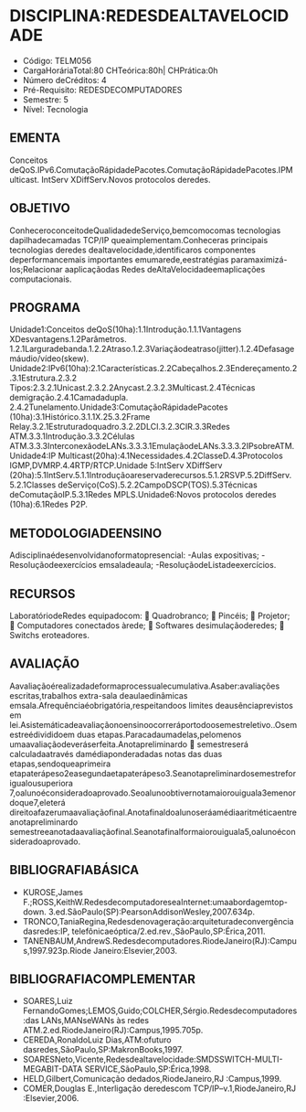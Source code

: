 # DISCIPLINA:REDESDEALTAVELOCIDADE 
- Código: TELM056 
- CargaHoráriaTotal:80 CHTeórica:80h| CHPrática:0h 
- Número deCréditos: 4 
- Pré-Requisito: REDESDECOMPUTADORES 
- Semestre: 5 
- Nível: Tecnologia 

## EMENTA 
Conceitos deQoS.IPv6.ComutaçãoRápidadePacotes.ComutaçãoRápidadePacotes.IPMulticast. 
IntServ XDiffServ.Novos protocolos deredes. 

## OBJETIVO 
ConheceroconceitodeQualidadedeServiço,bemcomocomas tecnologias dapilhadecamadas TCP/IP 
queaimplementam.Conheceras principais tecnologias deredes dealtavelocidade,identificaros 
componentes deperformancemais importantes emumarede,eestratégias paramaximizá-los;Relacionar 
aaplicaçãodas Redes deAltaVelocidadeemaplicações computacionais. 

## PROGRAMA
Unidade1:Conceitos deQoS(10ha):1.1Introdução.1.1.1Vantagens XDesvantagens.1.2Parâmetros. 
1.2.1Larguradebanda.1.2.2Atraso.1.2.3Variaçãodeatraso(jitter).1.2.4Defasagemáudio/vídeo(skew). 
Unidade2:IPv6(10ha):2.1Características.2.2Cabeçalhos.2.3Endereçamento.2.3.1Estrutura.2.3.2 
Tipos:2.3.2.1Unicast.2.3.2.2Anycast.2.3.2.3Multicast.2.4Técnicas demigração.2.4.1Camadadupla. 
2.4.2Tunelamento.Unidade3:ComutaçãoRápidadePacotes (10ha):3.1Histórico.3.1.1X.25.3.2Frame 
Relay.3.2.1Estruturadoquadro.3.2.2DLCI.3.2.3CIR.3.3Redes ATM.3.3.1Introdução.3.3.2Células 
ATM.3.3.3InterconexãodeLANs.3.3.3.1EmulaçãodeLANs.3.3.3.2IPsobreATM.Unidade4:IP 
Multicast(20ha):4.1Necessidades.4.2ClasseD.4.3Protocolos IGMP,DVMRP.4.4RTP/RTCP.Unidade 
5:IntServ XDiffServ (20ha):5.1IntServ.5.1.1Introduçãoareservaderecursos.5.1.2RSVP.5.2DiffServ. 
5.2.1Classes deServiço(CoS).5.2.2CampoDSCP(TOS).5.3Técnicas deComutaçãoIP.5.3.1Redes 
MPLS.Unidade6:Novos protocolos deredes (10ha):6.1Redes P2P. 

## METODOLOGIADEENSINO 
Adisciplinaédesenvolvidanoformatopresencial: 
-Aulas expositivas; 
-Resoluçãodeexercícios emsaladeaula; 
-ResoluçãodeListadeexercícios. 

## RECURSOS 
LaboratóriodeRedes equipadocom: 
 
Quadrobranco; 
 
Pincéis; 
 
Projetor; 
 
Computadores conectados àrede; 
 
Softwares desimulaçãoderedes; 
 
Switchs eroteadores. 

## AVALIAÇÃO 
Aavaliaçãoérealizadadeformaprocessualecumulativa.Asaber:avaliações escritas,trabalhos extra-sala 
deaulaedinâmicas emsala.Afrequênciaéobrigatória,respeitandoos limites deausênciaprevistos em 
lei.Asistemáticadeavaliaçãonoensinoocorreráportodoosemestreletivo..Osemestreédivididoem 
duas etapas.Paracadaumadelas,pelomenos umaavaliaçãodeveráserfeita.Anotapreliminardo 

semestreserá calculadaatravés damédiaponderadadas notas das duas etapas,sendoqueaprimeira 
etapaterápeso2easegundaetapaterápeso3.Seanotapreliminardosemestreforigualousuperiora 
7,oalunoéconsideradoaprovado.Seoalunoobtivernotamaiorouiguala3emenordoque7,eleterá 
direitoafazerumaavaliaçãofinal.Anotafinaldoalunoseráamédiaaritméticaentreanotapreliminardo 
semestreeanotadaavaliaçãofinal.Seanotafinalformaiorouiguala5,oalunoéconsideradoaprovado. 

## BIBLIOGRAFIABÁSICA 
- KUROSE,James F.;ROSS,KeithW.RedesdecomputadoreseaInternet:umaabordagemtop-down. 3.ed.SãoPaulo(SP):PearsonAddisonWesley,2007.634p.
- TRONCO,TaniaRegina,Redesdenovageração:arquiteturadeconvergênciadasredes:IP, telefônicaeóptica/2.ed.rev.,SãoPaulo,SP:Érica,2011.
- TANENBAUM,AndrewS.Redesdecomputadores.RiodeJaneiro(RJ):Campus,1997.923p.Riode Janeiro:Elsevier,2003.

## BIBLIOGRAFIACOMPLEMENTAR
- SOARES,Luiz FernandoGomes;LEMOS,Guido;COLCHER,Sérgio.Redesdecomputadores:das LANs,MANseWANs às redes ATM.2.ed.RiodeJaneiro(RJ):Campus,1995.705p.
- CEREDA,RonaldoLuiz Dias,ATM:ofuturo dasredes,SãoPaulo,SP:MakronBooks,1997.
- SOARESNeto,Vicente,Redesdealtavelocidade:SMDSSWITCH-MULTI-MEGABIT-DATA SERVICE,SãoPaulo,SP:Érica,1998.
- HELD,Gilbert,Comunicação dedados,RiodeJaneiro,RJ :Campus,1999.
- COMER,Douglas E.,Interligação deredescom TCP/IP–v.1,RiodeJaneiro,RJ :Elsevier,2006. 
